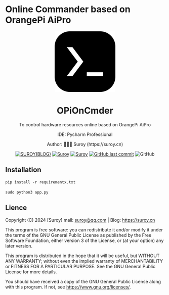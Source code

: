 Online Commander based on OrangePi AiPro
==========================================

<div align="center">
  <p>
      <img alt="logo" src="https://raw.githubusercontent.com/zsuroy/termuxBot/master/logo.png"/>
  </p>

  <h1>OPiOnCmder</h1>
  <p> To control hardware resources online based on OrangePi AiPro</p>
  <p>IDE: Pycharm Professional  </p>
  <p>Author: 👨🏻‍💻 Suroy (https://suroy.cn) </p>

  <p>
    <a href="https://suroy.cn"><img alt="SUROY(BLOG)" src="https://img.shields.io/website?down_message=FLOWER&label=SUROY&up_color=ff69b4&up_message=DREAM&logo=micro:bit&url=https%3A%2F%2Fsuroy.cn"></a>
    <a href="https://github.com/zsuroy"><img alt="Suroy" src="https://img.shields.io/github/languages/top/zsuroy/OPiOnCmder?style=flat-square"/></a>
    <a href="https://github.com/zsuroy"><img alt="Suroy" src="https://img.shields.io/github/languages/count/zsuroy/OPiOnCmder?style=flat"/></a>
    <a href="https://github.com/zsuroy"><img alt="GitHub last commit" src="https://img.shields.io/github/last-commit/zsuroy/OPiOnCmder"></a>
    <img alt="GitHub" src="https://img.shields.io/github/license/zsuroy/OPiOnCmder">
  </p>
</div>


Installation
-------------

```shell
pip install -r requirementx.txt

sudo python3 app.py
```

Lience
--------
Copyright (C) 2024 [Suroy] mail: suroy@qq.com | Blog: https://suroy.cn

This program is free software: you can redistribute it and/or modify it under the terms of the GNU General Public License as published by the Free Software Foundation, either version 3 of the License, or (at your option) any later version.

This program is distributed in the hope that it will be useful, but WITHOUT ANY WARRANTY; without even the implied warranty of MERCHANTABILITY or FITNESS FOR A PARTICULAR PURPOSE. See the GNU General Public License for more details.

You should have received a copy of the GNU General Public License along with this program. If not, see https://www.gnu.org/licenses/.